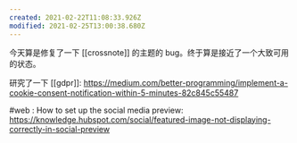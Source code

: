 ```yaml
---
created: 2021-02-22T11:08:33.926Z
modified: 2021-02-25T13:00:38.680Z
---
```

今天算是修复了一下 [[crossnote]] 的主题的 bug。终于算是接近了一个大致可用的状态。  

研究了一下 [[gdpr]]: https://medium.com/better-programming/implement-a-cookie-consent-notification-within-5-minutes-82c845c55487

#web : How to set up the social media preview: https://knowledge.hubspot.com/social/featured-image-not-displaying-correctly-in-social-preview 
